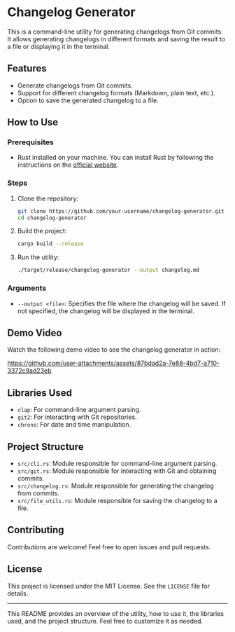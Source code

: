 # Changelog Generator

This is a command-line utility for generating changelogs from Git commits. It allows generating changelogs in different formats and saving the result to a file or displaying it in the terminal.

## Features

- Generate changelogs from Git commits.
- Support for different changelog formats (Markdown, plain text, etc.).
- Option to save the generated changelog to a file.

## How to Use

### Prerequisites

- Rust installed on your machine. You can install Rust by following the instructions on the [official website](https://www.rust-lang.org/).

### Steps

1. Clone the repository:

   ```sh
   git clone https://github.com/your-username/changelog-generator.git
   cd changelog-generator
   ```

2. Build the project:

   ```sh
   cargo build --release
   ```

3. Run the utility:
   ```sh
   ./target/release/changelog-generator --output changelog.md
   ```

### Arguments

- `--output <file>`: Specifies the file where the changelog will be saved. If not specified, the changelog will be displayed in the terminal.

## Demo Video

Watch the following demo video to see the changelog generator in action:

https://github.com/user-attachments/assets/87bdad2a-7e88-4bd7-a710-3372c9ad23eb

## Libraries Used

- `clap`: For command-line argument parsing.
- `git2`: For interacting with Git repositories.
- `chrono`: For date and time manipulation.

## Project Structure

- `src/cli.rs`: Module responsible for command-line argument parsing.
- `src/git.rs`: Module responsible for interacting with Git and obtaining commits.
- `src/changelog.rs`: Module responsible for generating the changelog from commits.
- `src/file_utils.rs`: Module responsible for saving the changelog to a file.

## Contributing

Contributions are welcome! Feel free to open issues and pull requests.

## License

This project is licensed under the MIT License. See the `LICENSE` file for details.

---

This README provides an overview of the utility, how to use it, the libraries used, and the project structure. Feel free to customize it as needed.
